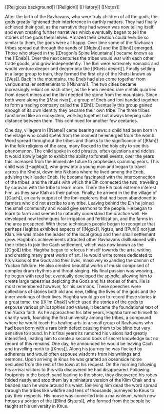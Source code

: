 [[Religious background]]
[[Religion]]
[[History]]
[[Notes]]

After the birth of the Ravhavans, who were truly children of all the gods, the gods greatly lightened their interference in earthly matters. They had finally achieved their goal, as the narrative they had woven was now telling itself, and even creating further narratives which eventually began to tell the stories of the gods themselves. Amazed their creation could ever be so similar to them, the gods were all happy. Over time some of the Ravhavan tribes spread out through the sands of [[Ngtsu]] and the [[Ibni]] emerged. Those who stayed in the [[Dragon's Spine Mountains]] became known as the [[Eneb]]. Over the next centuries the tribes would war with each other, trade goods, and grow independently. The Ibni were extremely nomadic and would venture deeper and deeper into the [[Khetsi desert]]. Finally settling in a large group to train, they formed the first city of the Khetsi known as [[Ves]]. Back in the mountains, the Eneb had also come together from various smaller settlements to [[Nkhana]]. The two cities became increasingly reliant on each other, as the Eneb needed rare metals quarried from desert mines and the Ibni needed the stone from the mountains. Since both were along the [[Mse river]], a group of Eneb and Ibni banded together to form a trading company called the [[Elh]]. Eventually this group gained enough of its own identity they became their own tribe. The three tribes functioned like an ecosystem, working together but always keeping safe distance between them. This continued for another few centuries.

One day, villagers in [[Name]] came bearing news: a child had been born in the village who could speak from the moment he emerged from the womb. Word spread throughout the tribes and thanks to the significance of [[Klah]] in the folk religions of the area, many flocked to the holy city to see this phenomenon. The child spoke in odd phrases, often questions and riddles. It would slowly begin to exhibit the ability to foretell events, over the years this increased from the immediate future to prophecies spanning years. This child was [[Haghba]], who grew into a young man and began to travel across the Khetsi, down into Nkhana where he lived among the Eneb, advising their leader Eneb. He became fascinated with the interconnection of the tribes, and the rituals with which the Elh connected the two, travelling by caravan with the tribe to learn more. There the Elh took extreme interest him, as they saw Klah as their patron. Finally, he arrived in the the village of [[Cach]], an early outpost of the Ibni explorers that had been abandoned to farmers who did not ascribe to any tribe. Leaving behind the Elh he joined the small community and would give sermons to the people. He began to learn to farm and seemed to naturally understand the practice well. He developed new techniques for irrigation and fertilization, and the farms in the area prospered. With these techniques people began to recognize that perhaps Haghba exhibited aspects of [[Ngok]], Ngtsu, and [[Puhl]] not just Klah. He was made the leader of the local group and their small settlement grew. Haghba's achievements attracted other Ravhavans disillusioned with their tribes to join the Cach settlement, which was now known as the [[Ogol]] tribe. Haghba began to refocus himself towards the arts, writing and creating many great works of art. He would write tomes dedicated to his visions of the Gods and their lives, massively expanding the cannon of Yuckan folklore. He also created beautiful works of music comprised of complex drum rhythms and throat singing. His final passion was weaving, he begun with reed but eventually developed the spindle, allowing him to create large tapestries depicting the Gods and his stories of them. He is most remembered however, for his sermons. These speeches were collections of stories both old and new, telling the lives of the gods and the inner workings of their lives. Haghba would go on to record these stories in a great tome, the [[Klim Chak]] which used the stories of the gods to espouse various philosophies and values, it became the foundational text of the Yucka faith. As he approached his later years, Haghba turned himself to charity work, founding the first university among the tribes, a compound where he would teach his healing arts to a small group of Ravhavans who had been born with a rare birth defect causing them to be blind but very sensitive to sound. In his final years its rumored his visions had greatly intensified, leading him to create a second book of secret knowledge but no record of this remains. One day, he announced he would be leaving Cach and travelling north to [[Knus]]. Along his journey he was flocked by adherents and would often espouse wisdoms from his writings and sermons. Upon arriving in Knus he was granted an oceanside home secluded from the rest of the town at his request. On the morning following his arrival visitors to this villa discovered he had disappeared. Following footprints in the beach sand leading to the shore, they discovered his robes folded neatly and atop them lay a miniature version of the Klim Chak and a beaded sash he wore around his waist. Believing him dead the word spread through the tribes like wildfire and tens of thousands journeyed to Knus to pay their respects. His house was converted into a mausoleum, which now houses a portion of the [[Blind Sisters]], who formed from the people he taught at his university in Knus. 